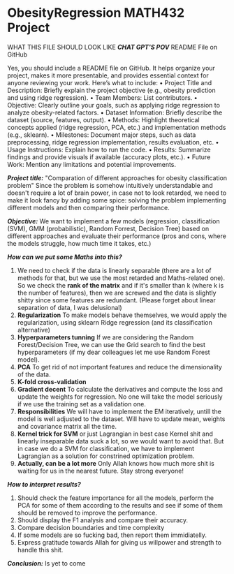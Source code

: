 # ObesityRegression MATH432 Project
WHAT THIS FILE SHOULD LOOK LIKE ***CHAT GPT'S POV***
README File on GitHub

Yes, you should include a README file on GitHub. It helps organize your project, makes it more presentable, and provides essential context for anyone reviewing your work. Here’s what to include:
	•	Project Title and Description: Briefly explain the project objective (e.g., obesity prediction and using ridge regression).
	•	Team Members: List contributors.
	•	Objective: Clearly outline your goals, such as applying ridge regression to analyze obesity-related factors.
	•	Dataset Information: Briefly describe the dataset (source, features, output).
	•	Methods: Highlight theoretical concepts applied (ridge regression, PCA, etc.) and implementation methods (e.g., sklearn).
	•	Milestones: Document major steps, such as data preprocessing, ridge regression implementation, results evaluation, etc.
	•	Usage Instructions: Explain how to run the code.
	•	Results: Summarize findings and provide visuals if available (accuracy plots, etc.).
	•	Future Work: Mention any limitations and potential improvements.

***Project title:*** "Comparation of different approaches for obesity classification problem"
Since the problem is somehow intuitively understandable and doesn't require a lot of brain power, in case not to look retarded, we need to make it look fancy by adding some spice: solving the problem implementing different models and then comparing their performance.

***Objective:***
We want to implement a few models (regression, classification (SVM), GMM (probabilistic), Random Forrest, Decision Tree) based on different approaches and evaluate their performance (pros and cons, where the models struggle, how much time it takes, etc.)

***How can we put some Maths into this?***
1) We need to check if the data is linearly separable (there are a lot of methods for that, but we use the most retarded and Maths-related one). So we check the **rank of the matrix** and if it's smaller than k (where k is the number of features), then we are screwed and the data is slightly shitty since some features are redundant. (Please forget about linear separation of data, I was delusional)
2) **Regularization**
To make models behave themselves, we would apply the regularization, using sklearn Ridge regression (and its classification alternative)
3) **Hyperparameters tunning**
If we are considering the Random Forest/Decision Tree, we can use the Grid search to find the best hyperparameters (if my dear colleagues let me use Random Forest model).
4) **PCA**
To get rid of not important features and reduce the dimensionality of the data.
5) **K-fold cross-validation**
6) **Gradient decent**
To calculate the derivatives and compute the loss and update the weights for regression.
No one will take the model seriously if we use the training set as a validation one.
8) **Responsibilities**
We will have to implement the EM iteratively, untill the model is well adjusted to the dataset. Will have to update mean, weights and covariance matrix all the time.
9) **Kernel trick for SVM** or just Lagrangian in best case
Kernel shit and linearly inseparable data suck a lot, so we would want to avoid that. But in case we do a SVM for classification, we have to implement Lagrangian as a solution for constrined optimization problem.
10) **Actually, can be a lot more**
Only Allah knows how much more shit is waiting for us in the nearest future. Stay strong everyone!

***How to interpret results?***
1) Should check the feature importance for all the models, perform the PCA for some of them according to the results and see if some of them should be removed to improve the performance.
2) Should display the F1 analysis and compare their accuracy.
3) Compare decision boundaries and time complexity
4) If some models are so fucking bad, then report them immidiatelly.
5) Express gratitude towards Allah for giving us willpower and strength to handle this shit.

***Conclusion:***
Is yet to come


